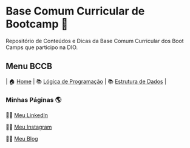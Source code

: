 # Base Comum Curricular de Bootcamp :bookmark_tabs:
Repositório de Conteúdos e Dicas da Base Comum Curricular dos Boot Camps que participo na DIO.

## Menu BCCB

| :house: [Home](https://github.com/fabiomfaria/dio-desafio-github-primeiro-repositorio) | :books: [Lógica de Programação](https://github.com/fabiomfaria/dio-desafio-github-primeiro-repositorio/tree/main/Bootcamp-Base-Comum-Curricular/a-Logica-De-Programacao-Essencial) | :books: [Estrutura de Dados](https://github.com/fabiomfaria/dio-desafio-github-primeiro-repositorio/tree/main/Bootcamp-Base-Comum-Curricular/b-Aprenda-O-Que-Sao-Estrutura-De-Dados-E-Algoritmos) |



### Minhas Páginas 🌎 

👨‍💻 [Meu LinkedIn](https://www.linkedin.com/in/fabiodefaria/)

👨‍🏫 [Meu Instagram](https://www.instagram.com/tudoexplicado/)

👨‍💼 [Meu Blog](https://www.tudoexplicado.com/)



